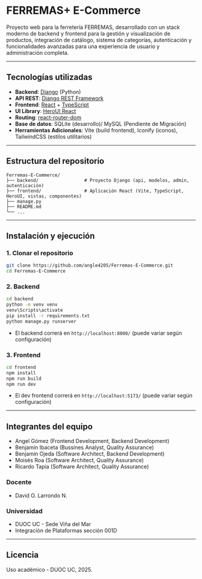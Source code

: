 # FERREMAS+ E-Commerce

Proyecto web para la ferretería FERREMAS, desarrollado con un stack moderno de backend y frontend para la gestión y visualización de productos, integración de catálogo, sistema de categorías, autenticación y funcionalidades avanzadas para una experiencia de usuario y administración completa.

---

## Tecnologías utilizadas

- **Backend**: [Django](https://www.djangoproject.com/) (Python)
- **API REST**: [Django REST Framework](https://www.django-rest-framework.org/)
- **Frontend**: [React](https://react.dev/) + [TypeScript](https://www.typescriptlang.org/)
- **UI Library**: [HeroUI React](https://heroui.chat/)
- **Routing**: [react-router-dom](https://reactrouter.com/)
- **Base de datos**: SQLite (desarrollo)/ MySQL (Pendiente de Migración)
- **Herramientas Adicionales**: Vite (build frontend), Iconify (iconos), TailwindCSS (estilos utilitarios)

---

## Estructura del repositorio

```
Ferremas-E-Commerce/
├── backend/                 # Proyecto Django (api, modelos, admin, autenticación)
├── frontend/                # Aplicación React (Vite, TypeScript, HeroUI, vistas, componentes)
├── manage.py
├── README.md
└── ...
```

---

## Instalación y ejecución

### 1. Clonar el repositorio

```bash
git clone https://github.com/angle4205/Ferremas-E-Commerce.git
cd Ferremas-E-Commerce
```

### 2. Backend

```bash
cd backend
python -m venv venv
venv\Scripts\activate
pip install -r requirements.txt
python manage.py runserver
```

- El backend correrá en `http://localhost:8000/` (puede variar según configuración)

### 3. Frontend

```bash
cd frontend
npm install
npm run build
npm run dev
```

- El dev frontend correrá en `http://localhost:5173/` (puede variar según configuración)

---

## Integrantes del equipo

- Angel Gómez (Frontend Development, Backend Development)
- Benjamín Ibaceta (Bussines Analyst, Quality Assurance)
- Benjamín Ojeda (Software Architect, Backend Development)
- Moisés Roa (Software Architect, Quality Assurance)
- Ricardo Tapia (Software Architect, Quality Assurance)

### Docente

- David O. Larrondo N.

### Universidad

- DUOC UC - Sede Viña del Mar
- Integración de Plataformas sección 001D

---

## Licencia

Uso académico - DUOC UC, 2025.
